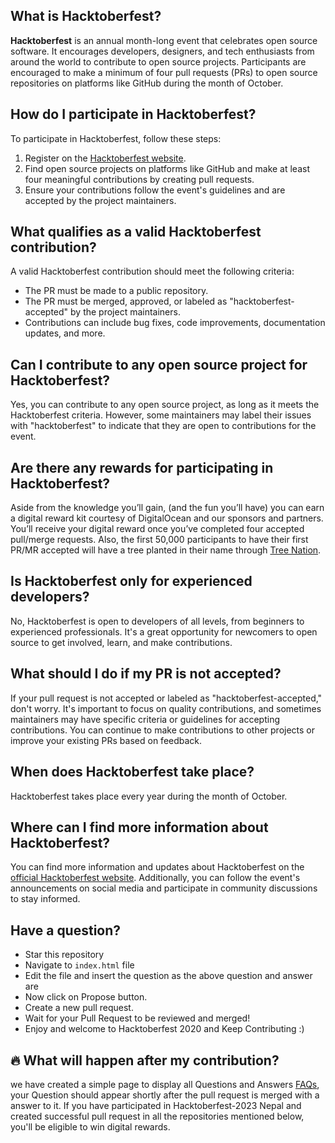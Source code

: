 
## What is Hacktoberfest?

**Hacktoberfest** is an annual month-long event that celebrates open source software. It encourages developers, designers, and tech enthusiasts from around the world to contribute to open source projects. Participants are encouraged to make a minimum of four pull requests (PRs) to open source repositories on platforms like GitHub during the month of October.

## How do I participate in Hacktoberfest?

To participate in Hacktoberfest, follow these steps:
1. Register on the [Hacktoberfest website](https://hacktoberfest.digitalocean.com/).
2. Find open source projects on platforms like GitHub and make at least four meaningful contributions by creating pull requests.
3. Ensure your contributions follow the event's guidelines and are accepted by the project maintainers.

## What qualifies as a valid Hacktoberfest contribution?

A valid Hacktoberfest contribution should meet the following criteria:
- The PR must be made to a public repository.
- The PR must be merged, approved, or labeled as "hacktoberfest-accepted" by the project maintainers.
- Contributions can include bug fixes, code improvements, documentation updates, and more.

## Can I contribute to any open source project for Hacktoberfest?

Yes, you can contribute to any open source project, as long as it meets the Hacktoberfest criteria. However, some maintainers may label their issues with "hacktoberfest" to indicate that they are open to contributions for the event.

## Are there any rewards for participating in Hacktoberfest?

Aside from the knowledge you’ll gain, (and the fun you’ll have) you can earn a digital reward kit courtesy of DigitalOcean and our sponsors and partners. You’ll receive your digital reward once you’ve completed four accepted pull/merge requests. Also, the first 50,000 participants to have their first PR/MR accepted will have a tree planted in their name through <a href="https://tree-nation.com/profile/hacktoberfest"> Tree Nation</a>.


## Is Hacktoberfest only for experienced developers?

No, Hacktoberfest is open to developers of all levels, from beginners to experienced professionals. It's a great opportunity for newcomers to open source to get involved, learn, and make contributions.

## What should I do if my PR is not accepted?

If your pull request is not accepted or labeled as "hacktoberfest-accepted," don't worry. It's important to focus on quality contributions, and sometimes maintainers may have specific criteria or guidelines for accepting contributions. You can continue to make contributions to other projects or improve your existing PRs based on feedback.

## When does Hacktoberfest take place?

Hacktoberfest takes place every year during the month of October.

## Where can I find more information about Hacktoberfest?

You can find more information and updates about Hacktoberfest on the [official Hacktoberfest website](https://hacktoberfest.digitalocean.com/). Additionally, you can follow the event's announcements on social media and participate in community discussions to stay informed.

## Have a question?
- Star this repository
- Navigate to `index.html` file
- Edit the file and insert the question as the above question and answer are
-  Now click on Propose button.
-  Create a new pull request.
-  Wait for your Pull Request to be reviewed and merged!
-  Enjoy and welcome to Hacktoberfest 2020 and Keep Contributing :)

## 🔥 What will happen after my contribution?
we have created a simple page to display all Questions and Answers [FAQs](https://des-vu-technologies.github.io/hactoberfest_FAQs/), your Question should appear shortly after the pull request is merged with a answer to it. If you have participated in Hacktoberfest-2023 Nepal and created successful pull request in all the repositories mentioned below, you'll be eligible to win digital rewards.
